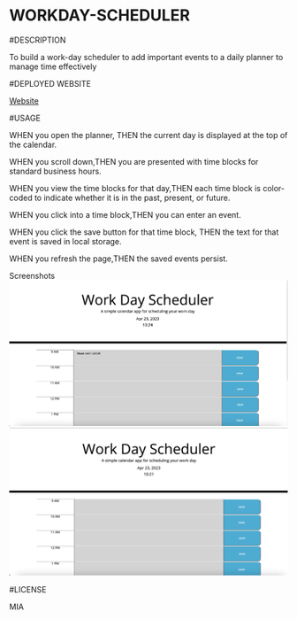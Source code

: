 # WORKDAY-SCHEDULER

#DESCRIPTION

To build a work-day scheduler  to add important events to a daily planner to manage time effectively

#DEPLOYED WEBSITE

[Website](https://priyankav89.github.io/Workdayscheduler/)

#USAGE

WHEN you open the planner, THEN the current day is displayed at the top of the calendar.


WHEN you scroll down,THEN you are presented with time blocks for standard business hours.

WHEN you view the time blocks for that day,THEN each time block is color-coded to indicate whether it is in the past, present, or future.

WHEN you click into a time block,THEN you can enter an event.

WHEN you click the save button for that time block, THEN the text for that event is saved in local storage.

WHEN you refresh the page,THEN the saved events persist.

Screenshots
![Screenshot](./assets/images/homepage.png)
![Screenshot](./assets/images/meeting.png)

#LICENSE

MIA
